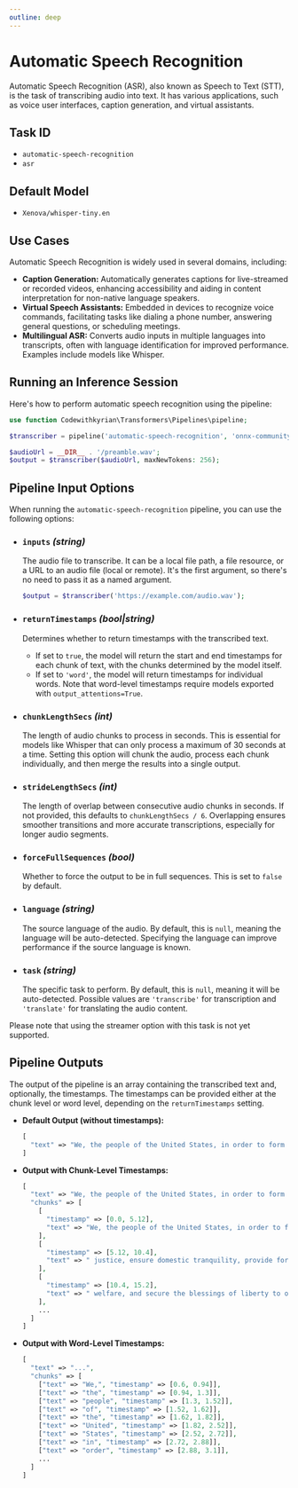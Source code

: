 ```yaml
---
outline: deep
---
```


# Automatic Speech Recognition <Badge type="tip" text="^0.5.0" />

Automatic Speech Recognition (ASR), also known as Speech to Text (STT), is the task of transcribing audio into text. It
has various applications, such as voice user interfaces, caption generation, and virtual assistants.

## Task ID

- `automatic-speech-recognition`
- `asr`

## Default Model

- `Xenova/whisper-tiny.en`

## Use Cases

Automatic Speech Recognition is widely used in several domains, including:

- **Caption Generation:** Automatically generates captions for live-streamed or recorded videos, enhancing accessibility
  and aiding in content interpretation for non-native language speakers.
- **Virtual Speech Assistants:** Embedded in devices to recognize voice commands, facilitating tasks like dialing a
  phone number, answering general questions, or scheduling meetings.
- **Multilingual ASR:** Converts audio inputs in multiple languages into transcripts, often with language identification
  for improved performance. Examples include models like Whisper.

## Running an Inference Session

Here's how to perform automatic speech recognition using the pipeline:

```php
use function Codewithkyrian\Transformers\Pipelines\pipeline;

$transcriber = pipeline('automatic-speech-recognition', 'onnx-community/whisper-tiny.en');

$audioUrl = __DIR__ . '/preamble.wav';
$output = $transcriber($audioUrl, maxNewTokens: 256);
```

## Pipeline Input Options

When running the `automatic-speech-recognition` pipeline, you can use the following options:

- ### `inputs` *(string)*

  The audio file to transcribe. It can be a local file path, a file resource, or a URL to an audio file (local or
  remote). It's the first argument, so there's no need to pass it as a named argument.

  ```php
  $output = $transcriber('https://example.com/audio.wav');
  ```

- ### `returnTimestamps` *(bool|string)*

  Determines whether to return timestamps with the transcribed text.
    - If set to `true`, the model will return the start and end timestamps for each chunk of text, with the chunks
      determined by the model itself.
    - If set to `'word'`, the model will return timestamps for individual words. Note that word-level timestamps require
      models exported with `output_attentions=True`.

- ### `chunkLengthSecs` *(int)*

  The length of audio chunks to process in seconds. This is essential for models like Whisper that can only process a
  maximum of 30 seconds at a time. Setting this option will chunk the audio, process each chunk individually, and then
  merge the results into a single output.

- ### `strideLengthSecs` *(int)*

  The length of overlap between consecutive audio chunks in seconds. If not provided, this defaults
  to `chunkLengthSecs / 6`. Overlapping ensures smoother transitions and more accurate transcriptions, especially for
  longer audio segments.

- ### `forceFullSequences` *(bool)*

  Whether to force the output to be in full sequences. This is set to `false` by default.

- ### `language` *(string)*

  The source language of the audio. By default, this is `null`, meaning the language will be auto-detected. Specifying
  the language can improve performance if the source language is known.

- ### `task` *(string)*

  The specific task to perform. By default, this is `null`, meaning it will be auto-detected. Possible values
  are `'transcribe'` for transcription and `'translate'` for translating the audio content.

Please note that using the streamer option with this task is not yet supported.

## Pipeline Outputs

The output of the pipeline is an array containing the transcribed text and, optionally, the timestamps. The timestamps
can be provided either at the chunk level or word level, depending on the `returnTimestamps` setting.

- **Default Output (without timestamps):**

  ```php
  [
    "text" => "We, the people of the United States, in order to form a more perfect union, establish justice, ensure domestic tranquility, provide for the common defense, promote the general welfare, and secure the blessings of liberty to ourselves and our posterity, to ordain and establish this constitution for the United States of America."
  ]
  ```

- **Output with Chunk-Level Timestamps:**

  ```php
  [
    "text" => "We, the people of the United States, in order to form a more perfect union...",
    "chunks" => [
      [
        "timestamp" => [0.0, 5.12],
        "text" => "We, the people of the United States, in order to form a more perfect union, establish"
      ],
      [
        "timestamp" => [5.12, 10.4],
        "text" => " justice, ensure domestic tranquility, provide for the common defense, promote the general"
      ],
      [
        "timestamp" => [10.4, 15.2],
        "text" => " welfare, and secure the blessings of liberty to ourselves and our posterity, to ordain"
      ],
      ...
    ]
  ]
  ```

- **Output with Word-Level Timestamps:**

  ```php
  [
    "text" => "...",
    "chunks" => [
      ["text" => "We,", "timestamp" => [0.6, 0.94]],
      ["text" => "the", "timestamp" => [0.94, 1.3]],
      ["text" => "people", "timestamp" => [1.3, 1.52]],
      ["text" => "of", "timestamp" => [1.52, 1.62]],
      ["text" => "the", "timestamp" => [1.62, 1.82]],
      ["text" => "United", "timestamp" => [1.82, 2.52]],
      ["text" => "States", "timestamp" => [2.52, 2.72]],
      ["text" => "in", "timestamp" => [2.72, 2.88]],
      ["text" => "order", "timestamp" => [2.88, 3.1]],
      ...
    ]
  ]
  ```